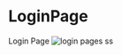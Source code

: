 # LoginPage
 Login Page 
![login pages ss](https://github.com/Sejalvala0126/login/assets/142477514/9f467e54-6500-42ed-86de-85444bb4ca90)
